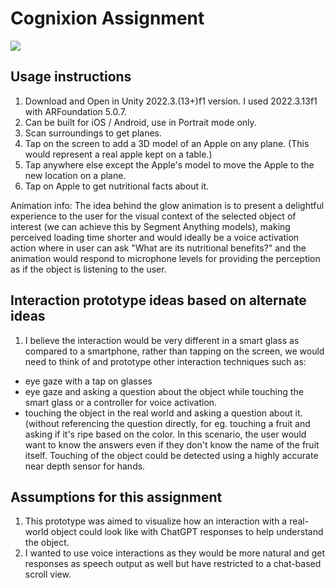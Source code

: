 # Cognixion Assignment

![](https://github.com/thisisvaze/cognixion-assignment/blob/main/micro_interaction.gif)
## Usage instructions
1. Download and Open in Unity 2022.3.(13+)f1 version. I used 2022.3.13f1 with ARFoundation 5.0.7.
2. Can be built for iOS / Android, use in Portrait mode only.
3. Scan surroundings to get planes.
4. Tap on the screen to add a 3D model of an Apple on any plane. (This would represent a real apple kept on a table.)
5. Tap anywhere else except the Apple's model to move the Apple to the new location on a plane.
6. Tap on Apple to get nutritional facts about it.

Animation info: The idea behind the glow animation is to present a delightful experience to the user for the visual context of the selected object of interest (we can achieve this by Segment Anything models), making perceived loading time shorter and would ideally be a voice activation action where in user can ask "What are its nutritional benefits?" and the animation would respond to microphone levels for providing the perception as if the object is listening to the user.
   

## Interaction prototype ideas based on alternate ideas
1. I believe the interaction would be very different in a smart glass as compared to a smartphone, rather than tapping on the screen, we would need to think of and prototype other interaction techniques 
such as:
  - eye gaze with a tap on glasses
  - eye gaze and asking a question about the object while touching the smart glass or a controller for voice activation.
  - touching the object in the real world and asking a question about it. (without referencing the question directly, for eg. touching a fruit and asking if it's ripe based on the color. In this scenario, the user would want to know the answers even if they don't know the name of the fruit itself. Touching of the object could be detected using a highly accurate near depth sensor for hands.


## Assumptions for this assignment
1. This prototype was aimed to visualize how an interaction with a real-world object could look like with ChatGPT responses to help understand the object.
2. I wanted to use voice interactions as they would be more natural and get responses as speech output as well but have restricted to a chat-based scroll view.
